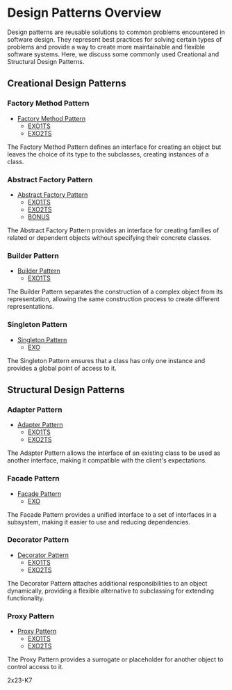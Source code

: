 # Design Patterns Overview

Design patterns are reusable solutions to common problems encountered in software design. They represent best practices for solving certain types of problems and provide a way to create more maintainable and flexible software systems. Here, we discuss some commonly used Creational and Structural Design Patterns.

## Creational Design Patterns

### Factory Method Pattern
- [Factory Method Pattern](/ressource/creational/factoryMethod/index.md) 
  - [EXO1TS](/exo/creational/factoryMethod/1/index.ts)
  - [EXO2TS](/exo/creational/factoryMethod/2/index.ts)

The Factory Method Pattern defines an interface for creating an object but leaves the choice of its type to the subclasses, creating instances of a class.

### Abstract Factory Pattern
- [Abstract Factory Pattern](/ressource/creational/abstractFactory/index.md)
  - [EXO1TS](/exo/creational/abstractFactory/1/index.ts)
  - [EXO2TS](/exo/creational/abstractFactory/2/index.ts)
  - [BONUS](/exo/creational/abstractFactory/2/bonus.ts)

The Abstract Factory Pattern provides an interface for creating families of related or dependent objects without specifying their concrete classes.

### Builder Pattern
- [Builder Pattern](/ressource/creational/builder/index.md)
  - [EXO1TS](/exo/creational/builder/index.ts)

The Builder Pattern separates the construction of a complex object from its representation, allowing the same construction process to create different representations.

### Singleton Pattern
- [Singleton Pattern](/ressource/creational/singleton/index.md)
  - [EXO](/exo/creational/singleton/index.ts)

The Singleton Pattern ensures that a class has only one instance and provides a global point of access to it.

## Structural Design Patterns

### Adapter Pattern
- [Adapter Pattern](/ressource/structural/adapter/index.md)
  - [EXO1TS](/exo/structural/adapter/1/index.ts)
  - [EXO2TS](/exo/structural/adapter/2/index.ts)

The Adapter Pattern allows the interface of an existing class to be used as another interface, making it compatible with the client's expectations.

### Facade Pattern
- [Facade Pattern](/ressource/structural/facade/index.md)
  - [EXO](/exo/structural/facade/index.ts)

The Facade Pattern provides a unified interface to a set of interfaces in a subsystem, making it easier to use and reducing dependencies.

### Decorator Pattern
- [Decorator Pattern](/ressource/structural/decorator/index.md)
  - [EXO1TS](/exo/structural/decorator/1/index.ts)
  - [EXO2TS](/exo/structural/decorator/2/index.ts)

The Decorator Pattern attaches additional responsibilities to an object dynamically, providing a flexible alternative to subclassing for extending functionality.

### Proxy Pattern
- [Proxy Pattern](/ressource/structural/proxy/index.md)
  - [EXO1TS](/exo/structural/proxy/1/index.ts)
  - [EXO2TS](/exo/structural/proxy/2/index.ts)

The Proxy Pattern provides a surrogate or placeholder for another object to control access to it.

2x23-K7
